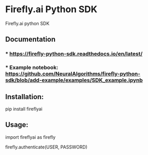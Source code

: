 # Firefly.ai Python SDK
Firefly.ai python SDK 

## Documentation
### * https://firefly-python-sdk.readthedocs.io/en/latest/
### * Example notebook: https://github.com/NeuralAlgorithms/firefly-python-sdk/blob/add-example/examples/SDK_example.ipynb


## Installation:

pip install fireflyai

## Usage:

import fireflyai as firefly

firefly.authenticate(USER, PASSWORD)

